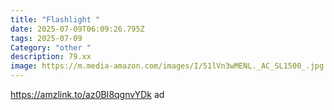 ```yaml
---
title: "Flashlight "
date: 2025-07-09T06:09:26.795Z
tags: 2025-07-09
Category: "other "
description: 79.xx
image: https://m.media-amazon.com/images/I/51lVn3wMENL._AC_SL1500_.jpg
---
```

https://amzlink.to/az0BI8qgnvYDk ad